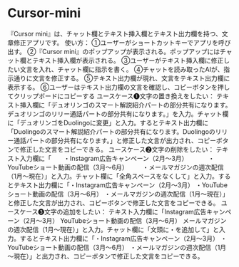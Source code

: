 # Cursor-mini
『Cursor mini』は、チャット欄とテキスト挿入欄とテキスト出力欄を持つ、文章修正アプリです。
使い方：
①ユーザーがショートカットキーでアプリを呼び出す。
②『Cursor mini』のポップアップが表示される。ポップアップにはチャット欄とテキスト挿入欄が表示される。
③ユーザーがテキスト挿入欄に修正したい文言を入れ、チャット欄に指示を書く。
④チャットを読み取ったAIが、指示通りに文言を修正する。
⑤テキスト出力欄が現れ、文言をテキスト出力欄に表示する。
⑥ユーザーはテキスト出力欄の文言を確認し、コピーボタンを押してクリップボードにコピーする
ユースケース❶文字の置き換えをしたい：
テキスト挿入欄に「デュオリンゴのスマート解説紹介パートの部分共有になります。デュオリンゴのリリー通話パートの部分共有になります。」を入力。チャット欄に「デュオリンゴをDuolingoに変更」と入力。するとテキスト出力欄に「Duolingoのスマート解説紹介パートの部分共有になります。Duolingoのリリー通話パートの部分共有になります。」と修正した文言が出力され、コピーボタンで修正した文言をコピーできる。
ユースケース❷文字の削除をしたい：
テキスト入力欄に「　　・Instagram広告キャンペーン（2月～3月）
　　　・YouTubeショート動画の配信（3月～6月）
　　・メールマガジンの週次配信（1月～現在）」と入力。チャット欄に「全角スペースをなくして」と入力。するとテキスト出力欄に「・Instagram広告キャンペーン（2月～3月）
・YouTubeショート動画の配信（3月～6月）
・メールマガジンの週次配信（1月～現在）」と修正した文言が出力され、コピーボタンで修正した文言をコピーできる。
ユースケース❸文字の追加をしたい：
テキスト入力欄に「Instagram広告キャンペーン（2月～3月）
YouTubeショート動画の配信（3月～6月）
メールマガジンの週次配信（1月～現在）」と入力。チャット欄に「文頭に・を追加して」と入力。するとテキスト出力欄に「・Instagram広告キャンペーン（2月～3月）
・YouTubeショート動画の配信（3月～6月）
・メールマガジンの週次配信（1月～現在）」と出力され、コピーボタンで修正した文言をコピーできる。
